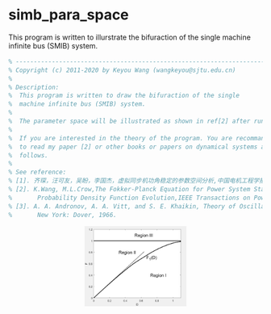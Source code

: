# simb_para_space
 This program is written to illurstrate the bifuraction of the single machine infinite bus (SMIB) system.

```matlab
% -----------------------------------------------------------------------
% Copyright (c) 2011-2020 by Keyou Wang (wangkeyou@sjtu.edu.cn)
% 
% Description:
%  This program is written to draw the bifuraction of the single
%  machine infinite bus (SMIB) system.
%
%  The parameter space will be illustrated as shown in ref[2] after run this script. 
%  
%  If you are interested in the theory of the program. You are recommanded
%  to read my paper [2] or other books or papers on dynamical systems as
%  follows.
%   
% See reference:
% [1]. 齐琛，汪可友，吴盼，李国杰，虚拟同步机功角稳定的参数空间分析,中国电机工程学报，2019
% [2]. K.Wang, M.L.Crow,The Fokker-Planck Equation for Power System Stability
%       Probability Density Function Evolution,IEEE Transactions on Power Systems, 2013
% [3]. A. A. Andronov, A. A. Vitt, and S. E. Khaikin, Theory of Oscillators.
%       New York: Dover, 1966.
```
<center><img src="img/README-2020-02-28-22-08-32.png" alt="" width="40%"></center>
